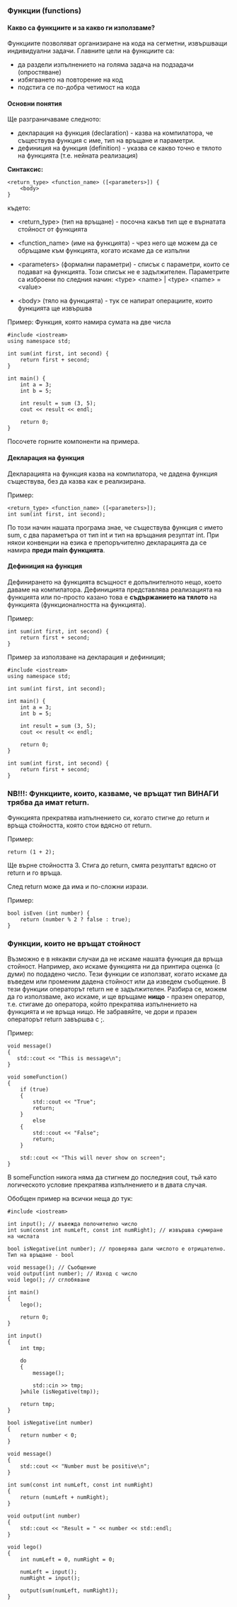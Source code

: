 ### **Функции (functions)**
#### **Какво са функциите и за какво ги използваме?**
Функциите позволяват организиране на кода на сегметни, извършващи индивидуални задачи. 
Главните цели на функциите са:

* да раздели изпълнението на голяма задача на подзадачи (опростяване)
* избягването на повторение на код
* подстига се по-добра четимост на кода

#### **Основни понятия**
Ще разграничаваме следното:

* декларация на функция (declaration) - казва на компилатора, че съществува функция с име, тип на връщане и параметри.
* дефиниция на функция (definition) - указва се какво точно е тялото на функцията (т.е. нейната реализация)

**Синтаксис:**
```
<return_type> <function_name> ([<parameters>]) {
    <body>
}
```
където:

* <return_type> (тип на връщане) - посочна какъв тип ще е върнатата стойност от функцията
* <function_name> (име на функцията) - чрез него ще можем да се обръщаме към функцията, когато искаме да се изпълни

* \<parameters> (формални параметри) - списък с параметри, които се подават на функцията. Този списък не е задължителен. Параметрите са изброени по следния начин: \<type> \<name> | \<type> \<name> = \<value>
* \<body> (тяло на функцията) - тук се напират операциите, които функцията ще извършва

Пример: Функция, която намира сумата на две числа
```
#include <iostream>
using namespace std;

int sum(int first, int second) {
    return first + second;
}

int main() {
    int a = 3;
    int b = 5;
    
    int result = sum (3, 5);
    cout << result << endl;

    return 0;
}
```
Посочете горните компоненти на примера.

#### **Декларация на функция**
Декларацията на функция казва на компилатора, че дадена функция съществува, без да казва как е реализирана.

Пример:
```
<return_type> <function_name> ([<parameters>]);
int sum(int first, int second);
```
По този начин нашата програма знае, че съществува функция с името sum, с два параметъра от тип int и тип на връщания резултат int. При някои конвенции на езика е препоръчително декларацията да се намира **преди main функцията**.

#### **Дефиниция на функция**
Дефинирането на функцията всъщност е допълнителното нещо, което даваме на компилатора. Дефиницията представлява реализацията на функцията или по-просто казано това е **съдържанието на тялото** на функцията (функционалността на функцията).

Пример:
```
int sum(int first, int second) {
    return first + second;
}
```
Пример за използване на декларация и дефиниция;
```
#include <iostream>
using namespace std;

int sum(int first, int second);

int main() {
    int a = 3;
    int b = 5;
    
    int result = sum (3, 5);
    cout << result << endl;

    return 0;
}

int sum(int first, int second) {
    return first + second;
}
```

### **NB!!!**: Функциите, които, казваме, че връщат тип **ВИНАГИ** трябва да имат return.
Функцията прекратява изпълнението си, когато стигне до return и връща стойността, която стои вдясно от return.

Пример:
```
return (1 + 2);
```
Ще върне стойността 3. Стига до return, смята резултатът вдясно от return и го връща.

След return може да има и по-сложни изрази.

Пример:
```
bool isEven (int number) {
    return (number % 2 ? false : true);
}
```


### **Функции, които не връщат стойност**
Възможно е в някакви случаи да не искаме нашата функция да връща стойност. Например, ако искаме функцията ни да принтира оценка (с думи) по подадено число. Тези функции се използват, когато искаме да въведем или променим дадена стойност или да изведем съобщение. В тези функции операторът return не е задължителен. Разбира се, можем да го използваме, ако искаме, и ще връщаме **нищо** - празен оператор, т.е. стигаме до оператора, който прекратява изпълнението на функцията и не връща нищо. Не забравяйте, че дори и празен операторът return завършва с ;.

Пример:
```
void message()
{
   std::cout << "This is message\n";
}

void someFunction()
{
	if (true)
	{
		std::cout << "True";
		return;
	}
    	else
	{
		std::cout << "False";
		return;
	}
	
	std::cout << "This will never show on screen";	
}
```
В someFunction никога няма да стигнем до последния cout, тъй като логическото условие прекратява изпълнението и в двата случая.

Обобщен пример на всички неща до тук:
```
#include <iostream>

int input(); // въвежда полочително число
int sum(const int numLeft, const int numRight); // извършва сумиране на числата

bool isNegative(int number); // проверява дали числото е отрицателно. Тип на връщане - bool

void message(); // Съобщение
void output(int number); // Изход с число
void lego(); // сглобяване

int main()
{
    lego();
    
    return 0;	
}

int input()
{
    int tmp;

    do
    {
        message();
        
        std::cin >> tmp;
    }while (isNegative(tmp));
    
    return tmp;
}

bool isNegative(int number)
{
    return number < 0;
}

void message()
{
    std::cout << "Number must be positive\n";
}

int sum(const int numLeft, const int numRight)
{
    return (numLeft + numRight);
}

void output(int number)
{
    std::cout << "Result = " << number << std::endl;
}

void lego()
{
    int numLeft = 0, numRight = 0;
    
    numLeft = input();
    numRight = input();
    
    output(sum(numLeft, numRight));
}
```







